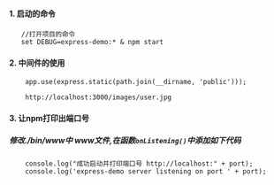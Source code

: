 
#### 1.  启动的命令  
```
   //打开项目的命令  
   set DEBUG=express-demo:* & npm start
```

#### 2.  中间件的使用  
```
	app.use(express.static(path.join(__dirname, 'public')));

	http://localhost:3000/images/user.jpg
```
#### 3.  让npm打印出端口号

##### 修改./bin/www中 www文件,在函数`onListening()`中添加如下代码
```
	console.log("成功启动并打印端口号 http://localhost:" + port);
    console.log('express-demo server listening on port ' + port);
```
